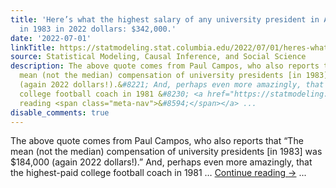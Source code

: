 ```yaml
---
title: 'Here’s what the highest salary of any university president in America was
  in 1983 in 2022 dollars: $342,000.'
date: '2022-07-01'
linkTitle: https://statmodeling.stat.columbia.edu/2022/07/01/heres-what-the-highest-salary-of-any-university-president-in-america-was-in-1983-in-2022-dollars-342000/
source: Statistical Modeling, Causal Inference, and Social Science
description: The above quote comes from Paul Campos, who also reports that &#8220;The
  mean (not the median) compensation of university presidents [in 1983] was $184,000
  (again 2022 dollars!).&#8221; And, perhaps even more amazingly, that the highest-paid
  college football coach in 1981 &#8230; <a href="https://statmodeling.stat.columbia.edu/2022/07/01/heres-what-the-highest-salary-of-any-university-president-in-america-was-in-1983-in-2022-dollars-342000/">Continue
  reading <span class="meta-nav">&#8594;</span></a> ...
disable_comments: true
---
```

The above quote comes from Paul Campos, who also reports that &#8220;The mean (not the median) compensation of university presidents [in 1983] was $184,000 (again 2022 dollars!).&#8221; And, perhaps even more amazingly, that the highest-paid college football coach in 1981 &#8230; <a href="https://statmodeling.stat.columbia.edu/2022/07/01/heres-what-the-highest-salary-of-any-university-president-in-america-was-in-1983-in-2022-dollars-342000/">Continue reading <span class="meta-nav">&#8594;</span></a> ...